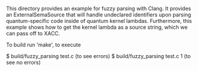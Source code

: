 This directory provides an example for fuzzy parsing 
with Clang. It provides an ExternalSemaSource that will 
handle undeclared identifiers upon parsing quantum-specific 
code inside of quantum kernel lambdas. Furthermore, this example 
shows how to get the kernel lambda as a source string, which we can 
pass off to XACC.

To build run 'make', to execute 

$ build/fuzzy_parsing test.c (to see errors)
$ build/fuzzy_parsing test.c 1 (to see no errors)
